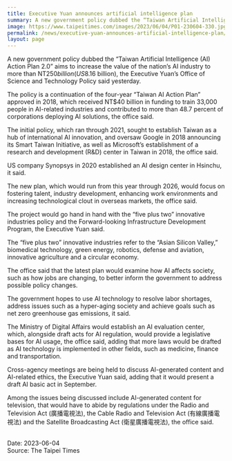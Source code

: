 ```yaml
---
title: Executive Yuan announces artificial intelligence plan
summary: A new government policy dubbed the “Taiwan Artificial Intelligence (AI) Action Plan 2.0” aims to increase the value of the nation’s AI industry to more than NT$250 billion (US$8.16 billion)
image: https://www.taipeitimes.com/images/2023/06/04/P01-230604-330.jpg
permalink: /news/executive-yuan-announces-artificial-intelligence-plan/
layout: page
---
```

A new government policy dubbed the “Taiwan Artificial Intelligence (AI) Action Plan 2.0” aims to increase the value of the nation’s AI industry to more than NT$250 billion (US$8.16 billion), the Executive Yuan’s Office of Science and Technology Policy said yesterday.

The policy is a continuation of the four-year “Taiwan AI Action Plan” approved in 2018, which received NT$40 billion in funding to train 33,000 people in AI-related industries and contributed to more than 48.7 percent of corporations deploying AI solutions, the office said.

The initial policy, which ran through 2021, sought to establish Taiwan as a hub of international AI innovation, and oversaw Google in 2018 announcing its Smart Taiwan Initiative, as well as Microsoft’s establishment of a research and development (R&D) center in Taiwan in 2018, the office said.

US company Synopsys in 2020 established an AI design center in Hsinchu, it said.

The new plan, which would run from this year through 2026, would focus on fostering talent, industry development, enhancing work environments and increasing technological clout in overseas markets, the office said.

The project would go hand in hand with the “five plus two” innovative industries policy and the Forward-looking Infrastructure Development Program, the Executive Yuan said.

The “five plus two” innovative industries refer to the “Asian Silicon Valley,” biomedical technology, green energy, robotics, defense and aviation, innovative agriculture and a circular economy.

The office said that the latest plan would examine how AI affects society, such as how jobs are changing, to better inform the government to address possible policy changes.

The government hopes to use AI technology to resolve labor shortages, address issues such as a hyper-aging society and achieve goals such as net zero greenhouse gas emissions, it said.

The Ministry of Digital Affairs would establish an AI evaluation center, which, alongside draft acts for AI regulation, would provide a legislative bases for AI usage, the office said, adding that more laws would be drafted as AI technology is implemented in other fields, such as medicine, finance and transportation.

Cross-agency meetings are being held to discuss AI-generated content and AI-related ethics, the Executive Yuan said, adding that it would present a draft AI basic act in September.

Among the issues being discussed include AI-generated content for television, that would have to abide by regulations under the Radio and Television Act (廣播電視法), the Cable Radio and Television Act (有線廣播電視法) and the Satellite Broadcasting Act (衛星廣播電視法), the office said.

<br/>
Date: 2023-06-04
<br/> 
Source: The Taipei Times
